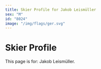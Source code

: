 ```yaml
---
title: Skier Profile for Jakob Leismüller
sex: "M"
id: "8024"
image: "/img/flags/ger.svg" 
---
```


# Skier Profile

This page is for: Jakob Leismüller.
    